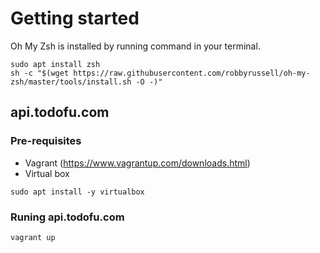 # Getting started

Oh My Zsh is installed by running command in your terminal.

```shell
sudo apt install zsh
sh -c "$(wget https://raw.githubusercontent.com/robbyrussell/oh-my-zsh/master/tools/install.sh -O -)"
```

## api.todofu.com
### Pre-requisites
* Vagrant (https://www.vagrantup.com/downloads.html)
* Virtual box
```
sudo apt install -y virtualbox
```
### Runing api.todofu.com
```
vagrant up
```
